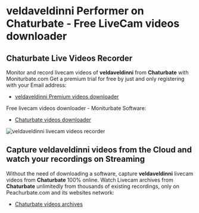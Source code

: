 # veldaveldinni Performer on Chaturbate - Free LiveCam videos downloader

## Chaturbate Live Videos Recorder

Monitor and record livecam videos of **veldaveldinni** from **Chaturbate** with Moniturbate.com
Get a premium trial for free by just and only registering with your Email address:
* [veldaveldinni Premium videos downloader](https://moniturbate.com/request-demo-licence-key.html)

Free livecam videos downloader - Moniturbate Software:
* [Chaturbate videos downloader](https://moniturbate.com/moniturbate-download-software.html)

![veldaveldinni livecam videos recorder](https://peachurnet.com/templates/moniturbate-software.png)


## Capture veldaveldinni videos from the Cloud and watch your recordings on Streaming

Without the need of downloading a software, capture **veldaveldinni** livecam videos from **Chaturbate** 100% online.
Watch Livecam archives from **Chaturbate** unlimitedly from thousands of existing recordings, only on Peachurbate.com and its websites network:
* [Chaturbate videos archives](https://peachurnet.com/)
